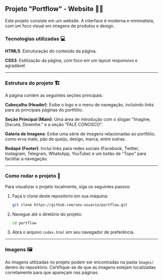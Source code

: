 ## Projeto "Portflow" - Website 🎨🌐

Este projeto consiste em um website. A interface é moderna e minimalista, com um foco visual em imagens de produtos e design.

### Tecnologias utilizadas 💻

**HTML5**: Estruturação do conteúdo da página.  

**CSS3**: Estilização da página, com foco em um layout responsivo e agradável.  

---

### Estrutura do projeto 🏗️

A página contém as seguintes seções principais:

**Cabeçalho (Header)**: Exibe o logo e o menu de navegação, incluindo links para as principais páginas do portfólio.

**Seção Principal (Main)**: Uma área de introdução com o slogan "Imagine, Discuta, Desenhe." e a seção "FALE CONOSCO".

**Galeria de Imagens**: Exibe uma série de imagens relacionadas ao portfólio, como erva mate, pão de queijo, design, marca, entre outras.

**Rodapé (Footer)**: Inclui links para redes sociais (Facebook, Twitter, Instagram, Telegram, WhatsApp, YouTube) e um botão de "Topo" para facilitar a navegação.

---

### Como rodar o projeto 🚀

Para visualizar o projeto localmente, siga os seguintes passos:

1. Faça o clone deste repositório em sua máquina:
    ```bash
    git clone https://github.com/seu-usuario/portflow.git
    ```

2. Navegue até o diretório do projeto:
    ```bash
    cd portflow
    ```

3. Abra o arquivo `index.html` em seu navegador de preferência.

---

### Imagens 🖼️

As imagens utilizadas no projeto podem ser encontradas na pasta `Images/` dentro do repositório. Certifique-se de que as imagens estejam localizadas corretamente para que apareçam nas páginas.
